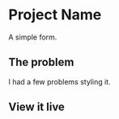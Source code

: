 # Project Name

A simple form.

## The problem

I had a few problems styling it. 

## View it live


